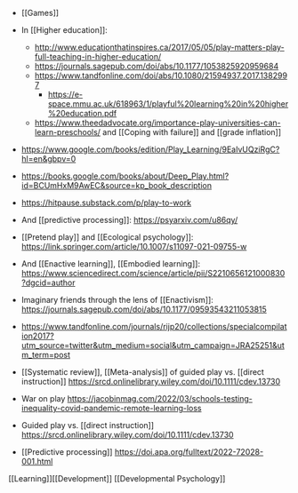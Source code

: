   - [[Games]]

  - In [[Higher education]]:
      - http://www.educationthatinspires.ca/2017/05/05/play-matters-play-full-teaching-in-higher-education/
      - https://journals.sagepub.com/doi/abs/10.1177/1053825920959684
      - https://www.tandfonline.com/doi/abs/10.1080/21594937.2017.1382997
          - https://e-space.mmu.ac.uk/618963/1/playful%20learning%20in%20higher%20education.pdf
      - https://www.theedadvocate.org/importance-play-universities-can-learn-preschools/
        and [[Coping with failure]] and
        [[grade inflation]]

  - https://www.google.com/books/edition/Play_Learning/9EaIvUQziRgC?hl=en&gbpv=0
  - https://books.google.com/books/about/Deep_Play.html?id=BCUmHxM9AwEC&source=kp_book_description

  - https://hitpause.substack.com/p/play-to-work

  - And [[predictive processing]]:
    https://psyarxiv.com/u86qy/

  - [[Pretend play]] and  [[Ecological psychology]]:
    https://link.springer.com/article/10.1007/s11097-021-09755-w

  - And [[Enactive learning]],  [[Embodied learning]]:
    https://www.sciencedirect.com/science/article/pii/S2210656121000830?dgcid=author
  - Imaginary friends through the lens of
    [[Enactivism]]:
    https://journals.sagepub.com/doi/abs/10.1177/09593543211053815

  - https://www.tandfonline.com/journals/rijp20/collections/specialcompilation2017?utm_source=twitter&utm_medium=social&utm_campaign=JRA25251&utm_term=post

  - [[Systematic review]],
    [[Meta-analysis]] of guided play vs.  [[direct instruction]]
    https://srcd.onlinelibrary.wiley.com/doi/10.1111/cdev.13730
  - War on play
    https://jacobinmag.com/2022/03/schools-testing-inequality-covid-pandemic-remote-learning-loss

  - Guided play vs. [[direct instruction]]
    https://srcd.onlinelibrary.wiley.com/doi/10.1111/cdev.13730

  - [[Predictive processing]]
    https://doi.apa.org/fulltext/2022-72028-001.html

[[Learning]][[Development]]
[[Developmental Psychology]]